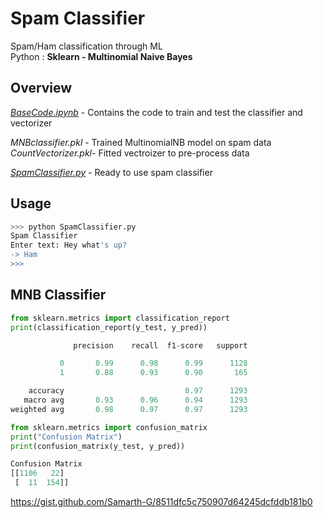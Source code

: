 # Spam Classifier

Spam/Ham classification through ML <br>
Python : <b>Sklearn - Multinomial Naive Bayes</b>

## Overview

<i>[BaseCode.ipynb](BaseCode.ipynb) </i>- Contains the code to train and test the classifier and vectorizer

<i>MNBclassifier.pkl</i> - Trained MultinomialNB model on spam data <br>
<i>CountVectorizer.pkl</i>- Fitted vectroizer to pre-process data

<i>[SpamClassifier.py](SpamClassifier.py)</i> - Ready to use spam classifier

## Usage

```bash
>>> python SpamClassifier.py
Spam Classifier
Enter text: Hey what's up?
-> Ham
>>>
```

## MNB Classifier
```python
from sklearn.metrics import classification_report 
print(classification_report(y_test, y_pred))

              precision    recall  f1-score   support

           0       0.99      0.98      0.99      1128
           1       0.88      0.93      0.90       165

    accuracy                           0.97      1293
   macro avg       0.93      0.96      0.94      1293
weighted avg       0.98      0.97      0.97      1293
```

```python
from sklearn.metrics import confusion_matrix
print("Confusion Matrix")
print(confusion_matrix(y_test, y_pred))

Confusion Matrix
[[1106   22]
 [  11  154]]
```
https://gist.github.com/Samarth-G/8511dfc5c750907d64245dcfddb181b0
